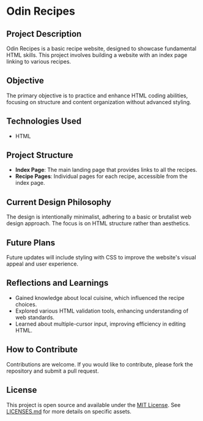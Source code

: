 # Odin Recipes

## Project Description
Odin Recipes is a basic recipe website, designed to showcase fundamental HTML skills. This project involves building a website with an index page linking to various recipes.

## Objective
The primary objective is to practice and enhance HTML coding abilities, focusing on structure and content organization without advanced styling.

## Technologies Used
- HTML

## Project Structure
- **Index Page**: The main landing page that provides links to all the recipes.
- **Recipe Pages**: Individual pages for each recipe, accessible from the index page.

## Current Design Philosophy
The design is intentionally minimalist, adhering to a basic or brutalist web design approach. The focus is on HTML structure rather than aesthetics.

## Future Plans
Future updates will include styling with CSS to improve the website's visual appeal and user experience.

## Reflections and Learnings

- Gained knowledge about local cuisine, which influenced the recipe choices.
- Explored various HTML validation tools, enhancing understanding of web standards.
- Learned about multiple-cursor input, improving efficiency in editing HTML.

## How to Contribute
Contributions are welcome. If you would like to contribute, please fork the repository and submit a pull request.

## License
This project is open source and available under the [MIT License](https://opensource.org/licenses/MIT). See [LICENSES.md](LICENSES.md) for more details on specific assets.
